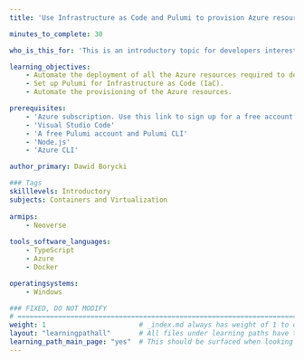 ```yaml
---
title: 'Use Infrastructure as Code and Pulumi to provision Azure resources'

minutes_to_complete: 30

who_is_this_for: 'This is an introductory topic for developers interested in learning how to automate their cloud deployments using the Infrastructure as Code (IaC).'

learning_objectives: 
    - Automate the deployment of all the Azure resources required to deploy a containerized application to the Azure Container Instance.
    - Set up Pulumi for Infrastructure as Code (IaC).
    - Automate the provisioning of the Azure resources.

prerequisites:
    - 'Azure subscription. Use this link to sign up for a free account: https://azure.microsoft.com/en-us/free/'
    - 'Visual Studio Code'
    - 'A free Pulumi account and Pulumi CLI'
    - 'Node.js'
    - 'Azure CLI'

author_primary: Dawid Borycki

### Tags
skilllevels: Introductory
subjects: Containers and Virtualization
    
armips:
    - Neoverse
    
tools_software_languages:
    - TypeScript  
    - Azure
    - Docker    

operatingsystems:
    - Windows

### FIXED, DO NOT MODIFY
# ================================================================================
weight: 1                       # _index.md always has weight of 1 to order correctly
layout: "learningpathall"       # All files under learning paths have this same wrapper
learning_path_main_page: "yes"  # This should be surfaced when looking for related content. Only set for _index.md of learning path content.
---
```

